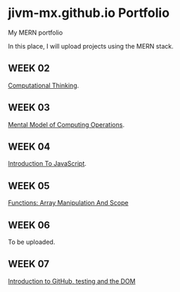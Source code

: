 # jivm-mx.github.io Portfolio
My MERN portfolio

In this place, I will upload projects using the MERN stack.

## WEEK 02
[Computational Thinking](./week_02/README.md).

## WEEK 03
[Mental Model of Computing Operations](./week_03/README.md).

## WEEK 04
[Introduction To JavaScript](./week_04/README.md).

## WEEK 05
[Functions: Array Manipulation And Scope](./week_05/README.md)

## WEEK 06
To be uploaded.<!--[Callback Functions](./week_06/README.md).-->

## WEEK 07
[Introduction to GitHub, testing and the DOM](./week_07/README.md)
